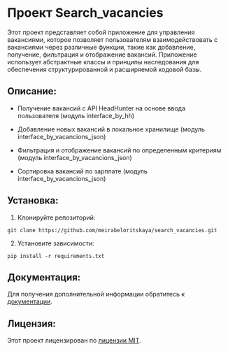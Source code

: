 # Проект Search_vacancies

Этот проект представляет собой приложение для управления вакансиями, которое позволяет пользователям взаимодействовать с вакансиями через различные функции, такие как добавление, получение, фильтрация и отображение вакансий. Приложение использует абстрактные классы и принципы наследования для обеспечения структурированной и расширяемой кодовой базы.
## Описание:

- Получение вакансий с API HeadHunter на основе ввода пользователя (модуль interface_by_hh)

- Добавление новых вакансий в локальное хранилище (модуль interface_by_vacancions_json)

- Фильтрация и отображение вакансий по определенным критериям (модуль interface_by_vacancions_json)

- Сортировка вакансий по зарплате (модуль interface_by_vacancions_json)


## Установка:

1. Клонируйте репозиторий:
```
git clone https://github.com/meirabeloritskaya/search_vacancies.git
```
2. Установите зависимости:
```
pip install -r requirements.txt
```

## Документация:

Для получения дополнительной информации обратитесь к [документации](docs/README.md).

## Лицензия:

Этот проект лицензирован по [лицензии MIT](LICENSE).

